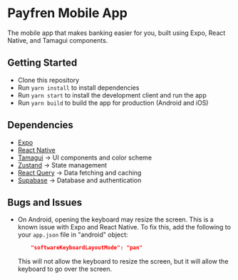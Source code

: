 # Payfren Mobile App

The mobile app that makes banking easier for you, built using Expo, React Native, and Tamagui components.

## Getting Started

- Clone this repository
- Run `yarn install` to install dependencies
- Run `yarn start` to install the development client and run the app
- Run `yarn build` to build the app for production (Android and iOS)

## Dependencies

- [Expo](https://expo.io/)
- [React Native](https://reactnative.dev/)
- [Tamagui](https://tamagui.dev/) -> UI components and color scheme
- [Zustand](https://docs.pmnd.rs/zustand/getting-started/introduction) -> State management
- [React Query](https://react-query.tanstack.com/) -> Data fetching and caching
- [Supabase](https://supabase.com/) -> Database and authentication

## Bugs and Issues

- On Android, opening the keyboard may resize the screen. This is a known issue with Expo and React Native. To fix this, add the
  following to your `app.json` file in "android" object:
    ```json
        "softwareKeyboardLayoutMode": "pan"
    ```
  This will not allow the keyboard to resize the screen, but it will allow the keyboard to go over the screen.
